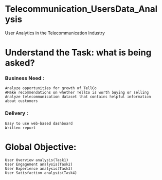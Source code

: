 # Telecommunication_UsersData_Analysis
User Analytics in the Telecommunication Industry 

# Understand the Task: what is being asked?

### Business Need :
	
	Analyze opportunities for growth of TellCo
	#Make recommendations on whether TellCo is worth buying or selling 
	Analyze telecommunication dataset that contains helpful information about customers

### Delivery  :
	Easy to use web-based dashboard 
	Written report
	 
# Global Objective:
	User Overview analysis(Task1)
	User Engagement analysis(Task2)
	User Experience analysis(Task3)
	User Satisfaction analysis(Task4)
